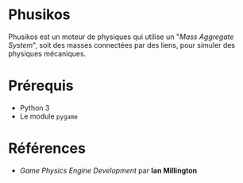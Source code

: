 # Phusikos
Phusikos est un moteur de physiques qui utilise un "*Mass Aggregate System*", soit des masses connectées par des liens, pour simuler des physiques mécaniques.

# Prérequis
- Python 3
- Le module `pygame`

# Références
- *Game Physics Engine Development* par **Ian Millington**